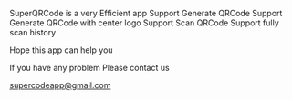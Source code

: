 

SuperQRCode is a very Efficient app
Support Generate QRCode
Support Generate QRCode with center logo
Support Scan QRCode
Support fully scan history

Hope this app can help you


If you have any problem
Please contact us 

supercodeapp@gmail.com
